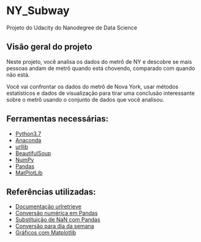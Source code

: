 # NY_Subway
Projeto do Udacity do Nanodegree de Data Science 

## Visão geral do projeto
Neste projeto, você analisa os dados do metrô de NY e descobre se mais pessoas andam de metrô quando está chovendo, comparado com quando não está.

Você vai confrontar os dados do metrô de Nova York, usar métodos estatísticos e dados de visualização para tirar uma conclusão interessante sobre o metrô usando o conjunto de dados que você analisou.

## Ferramentas necessárias:
- [Python3.7](https://www.python.org/downloads/)
- [Anaconda](https://www.anaconda.com/distribution/#download-section)
- [urllib](https://urllib3.readthedocs.io/en/latest/)
- [BeautifulSoup](https://www.crummy.com/software/BeautifulSoup/)
- [NumPy](http://www.numpy.org/)
- [Pandas](http://pandas.pydata.org/)
- [MatPlotLib](https://matplotlib.org/2.1.1/users/installing.html)

## Referências utilizadas:
- [Documentação urlretrieve](https://docs.python.org/3.0/library/urllib.request.html)
- [Conversão numérica em Pandas](https://pandas.pydata.org/pandas-docs/stable/reference/api/pandas.to_numeric.html)
- [Substituição de NaN com Pandas](https://stackoverflow.com/questions/13295735/how-can-i-replace-all-the-nan-values-with-zeros-in-a-column-of-a-pandas-datafra)
- [Conversão para dia da semana](https://stackoverflow.com/questions/28009370/get-weekday-day-of-week-for-datetime-column-of-dataframe)
- [Gráficos com Matplotlib](https://www.w3schools.com/python/ref_func_round.asp)
